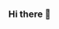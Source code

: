 ### Hi there 👋

<!--
**nonetype/nonetype** is a ✨ _special_ ✨ repository because its `README.md` (this file) appears on your GitHub profile.

Here are some ideas to get you started:

- 🔭 I’m currently working on ...
  - Vulnerability research
- 🌱 I’m currently learning ...
  - Finding 0-day
  - Exploiting 1-day
  - Fuzzings
  - OS architectures
  - Programming language
    - Golang
- 👯 I’m looking to collaborate on ...
- 🤔 I’m looking for help with ...
- 💬 Ask me about ...
- 📫 How to reach me: ...
  - Facebook: [https://www.facebook.com/nonetype.pwn](https://www.facebook.com/nonetype.pwn)
  - Twitter: [https://twitter.com/nonetype_pwn](https://twitter.com/nonetype_pwn)
- 😄 Pronouns: ...
- ⚡ Fun fact: ...
-->
